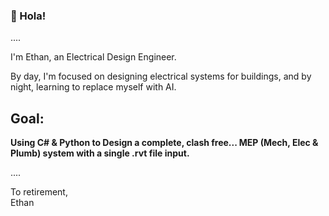 ### 👋 Hola!

....

I'm Ethan, an Electrical Design Engineer. 

By day, I'm focused on designing electrical systems for buildings, and by night, learning to replace myself with AI.


## **Goal:** ##
**Using C# & Python to Design a complete, clash free... MEP (Mech, Elec & Plumb) system with a single .rvt file input.**

....


To retirement,  
Ethan
<!---
Stodian/Stodian is a ✨ special ✨ repository because its `README.md` (this file) appears on your GitHub profile.
You can click the Preview link to take a look at your changes.
--->
